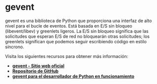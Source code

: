 # gevent

gevent es una biblioteca de Python que proporciona una interfaz de alto nivel para el bucle de eventos. Está basada en E/S sin bloqueo (libevent/libev) y greenlets ligeros. La E/S sin bloqueo significa que las solicitudes que esperan E/S de red no bloquearán otras solicitudes; los greenlets significan que podemos seguir escribiendo código en estilo síncrono.

Visita los siguientes recursos para obtener más información:

- **[gevent - Sitio web oficial](http://www.gevent.org/)**
- **[Repositorio de GitHub](https://github.com/gevent/gevent)**
- **[gevent para el desarrollador de Python en funcionamiento](https://sdiehl.github.io/gevent-tutorial/)**
